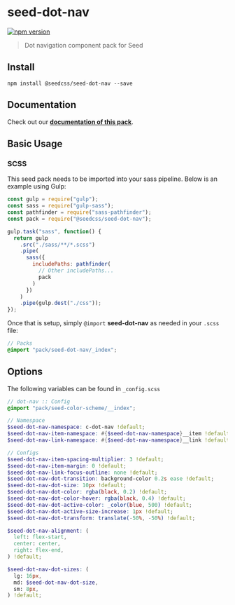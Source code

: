 # seed-dot-nav

[![npm version](https://badge.fury.io/js/%40seedcss%2Fseed-dot-nav.svg)](https://badge.fury.io/js/%40seedcss%2Fseed-dot-nav)

> Dot navigation component pack for Seed

## Install

```
npm install @seedcss/seed-dot-nav --save
```

## Documentation

Check out our **[documentation of this pack](http://developer.helpscout.net/seed/packs/seed-dot-nav/)**.

## Basic Usage

### SCSS

This seed pack needs to be imported into your sass pipeline. Below is an example using Gulp:

```javascript
const gulp = require("gulp");
const sass = require("gulp-sass");
const pathfinder = require("sass-pathfinder");
const pack = require("@seedcss/seed-dot-nav");

gulp.task("sass", function() {
  return gulp
    .src("./sass/**/*.scss")
    .pipe(
      sass({
        includePaths: pathfinder(
          // Other includePaths...
          pack
        )
      })
    )
    .pipe(gulp.dest("./css"));
});
```

Once that is setup, simply `@import` **seed-dot-nav** as needed in your `.scss` file:

```scss
// Packs
@import "pack/seed-dot-nav/_index";
```



## Options

The following variables can be found in `_config.scss`

```scss
// dot-nav :: Config
@import "pack/seed-color-scheme/__index";

// Namespace
$seed-dot-nav-namespace: c-dot-nav !default;
$seed-dot-nav-item-namespace: #{$seed-dot-nav-namespace}__item !default;
$seed-dot-nav-link-namespace: #{$seed-dot-nav-namespace}__link !default;

// Configs
$seed-dot-nav-item-spacing-multiplier: 3 !default;
$seed-dot-nav-item-margin: 0 !default;
$seed-dot-nav-link-focus-outline: none !default;
$seed-dot-nav-dot-transition: background-color 0.2s ease !default;
$seed-dot-nav-dot-size: 10px !default;
$seed-dot-nav-dot-color: rgba(black, 0.2) !default;
$seed-dot-nav-dot-color-hover: rgba(black, 0.4) !default;
$seed-dot-nav-dot-active-color: _color(blue, 500) !default;
$seed-dot-nav-dot-active-size-increase: 1px !default;
$seed-dot-nav-dot-transform: translate(-50%, -50%) !default;

$seed-dot-nav-alignment: (
  left: flex-start,
  center: center,
  right: flex-end,
) !default;

$seed-dot-nav-dot-sizes: (
  lg: 16px,
  md: $seed-dot-nav-dot-size,
  sm: 8px,
) !default;

```